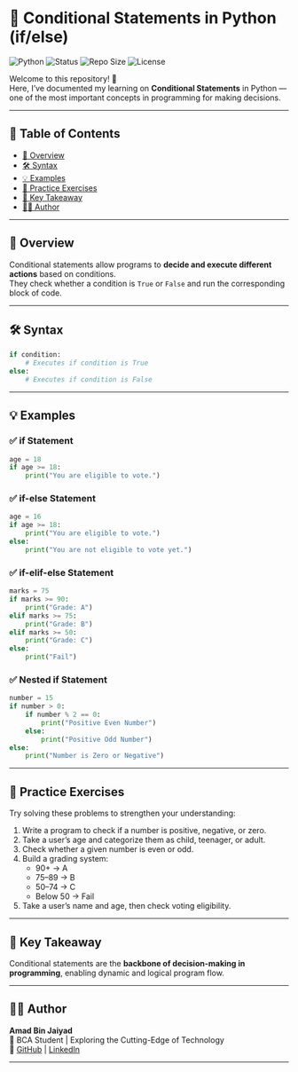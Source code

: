 # 🐍 Conditional Statements in Python (if/else)

![Python](https://img.shields.io/badge/Python-3.x-blue?logo=python&logoColor=white)
![Status](https://img.shields.io/badge/Status-Learning-success)
![Repo Size](https://img.shields.io/github/repo-size/abjaiyad/Python-ConditionalStatements)
![License](https://img.shields.io/badge/License-MIT-green)

Welcome to this repository! 🎉  
Here, I’ve documented my learning on **Conditional Statements** in Python — one of the most important concepts in programming for making decisions.

---

## 📑 Table of Contents
- [📖 Overview](#-overview)  
- [🛠 Syntax](#-syntax)  
- [💡 Examples](#-examples)  
- [📝 Practice Exercises](#-practice-exercises)  
- [📌 Key Takeaway](#-key-takeaway)  
- [👨‍💻 Author](#-author)  

---

## 📖 Overview
Conditional statements allow programs to **decide and execute different actions** based on conditions.  
They check whether a condition is `True` or `False` and run the corresponding block of code.

---

## 🛠 Syntax
```python
if condition:
    # Executes if condition is True
else:
    # Executes if condition is False
```

---

## 💡 Examples

### ✅ if Statement
```python
age = 18
if age >= 18:
    print("You are eligible to vote.")
```

### ✅ if-else Statement
```python
age = 16
if age >= 18:
    print("You are eligible to vote.")
else:
    print("You are not eligible to vote yet.")
```

### ✅ if-elif-else Statement
```python
marks = 75
if marks >= 90:
    print("Grade: A")
elif marks >= 75:
    print("Grade: B")
elif marks >= 50:
    print("Grade: C")
else:
    print("Fail")
```

### ✅ Nested if Statement
```python
number = 15
if number > 0:
    if number % 2 == 0:
        print("Positive Even Number")
    else:
        print("Positive Odd Number")
else:
    print("Number is Zero or Negative")
```

---

## 📝 Practice Exercises
Try solving these problems to strengthen your understanding:

1. Write a program to check if a number is positive, negative, or zero.  
2. Take a user’s age and categorize them as child, teenager, or adult.  
3. Check whether a given number is even or odd.  
4. Build a grading system:  
   - 90+ → A  
   - 75–89 → B  
   - 50–74 → C  
   - Below 50 → Fail  
5. Take a user’s name and age, then check voting eligibility.

---

## 📌 Key Takeaway
Conditional statements are the **backbone of decision-making in programming**, enabling dynamic and logical program flow.

---

## 👨‍💻 Author
**Amad Bin Jaiyad**  
📌 BCA Student | Exploring the Cutting-Edge of Technology  
🔗 [GitHub](https://github.com/abjaiyad) | [LinkedIn](https://www.linkedin.com/in/)  

---
